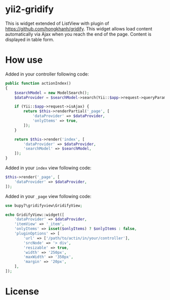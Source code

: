 # yii2-gridify

This is widget extended of ListView with plugin of https://github.com/hongkhanh/gridify. This widget allows load content automatically via Ajax when you reach the end of the page. Content is displayed in table form.

# How use

Added in your controller following code:

```php
public function actionIndex()
{
    $searchModel = new ModelSearch();
    $dataProvider = $searchModel->search(Yii::$app->request->queryParams);

    if (Yii::$app->request->isAjax) {
        return $this->renderPartial('_page', [
            'dataProvider' => $dataProvider,
            'onlyItems' => true,
        ]);
    }

    return $this->render('index', [
        'dataProvider' => $dataProvider,
        'searchModel' => $searchModel,
    ]);
}
```

Added in your ```index``` view following code:

```php
$this->render('_page', [
    'dataProvider' => $dataProvider,
]);
```

Added in your ```_page``` view following code:

```php
use bupy7\gridifyview\GridifyView;

echo GridifyView::widget([
    'dataProvider' => $dataProvider,
    'itemView' => '_item',
    'onlyItems' => isset($onlyItems) ? $onlyItems : false,
    'pluginOptions' => [
        'url' => ['/path/to/actin/in/your/controller'],
        'srcNode' => '> div',
        'resizable' => true,
        'width' => '250px',
        'maxWidth' => '350px',
        'margin' => '20px',
    ],
]);
```

# License

